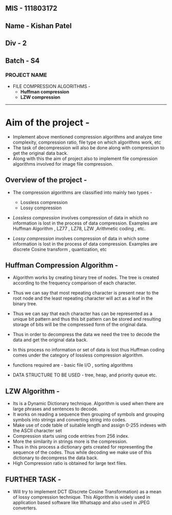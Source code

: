 ## MIS - 111803172       
## Name - Kishan Patel
## Div - 2               
## Batch - S4

### PROJECT NAME
* FILE COMPRESSION ALGORITHMS -
    * **Huffman compression**
    * **LZW compression**
* * *

# Aim of the project -

* Implement above mentioned compression algorithms and analyze time complexity, compression ratio, file type on which algorithms work, etc 
* The task of decompression will also be done along with compression to get the original data back.
* Along with this the aim of project also to implement file compression algorithms involved for image file compression.

## Overview of the project -
* The compression algorithms are classified into mainly two types - 
    * Lossless compression 
    * Lossy compression

* *Lossless compression* involves compression of data in which no information is lost in the process of data compression. Examples are Huffman Algorithm , LZ77 , LZ78, LZW ,Arithmetic coding , etc.   

* *Lossy compression* involves compression of data in which some information is lost in the process of data compression. Examples are discrete Cosine transform , quantization, etc

## Huffman Compression Algorithm -

* Algorithm works by creating binary tree of nodes. The tree is created according to the frequency comparison of each character.
* Thus we can say that most repeating character is present near to the root node and the least repeating character will act as a leaf in the binary tree. 
* Thus we can say that each character has can be represented as a unique bit pattern and thus this bit pattern can be stored and resulting storage of bits will be the compressed form of the original data.
* Thus in order to decompress the data we need the tree to decode the data and get the original data back.
* In this process no information or set of data is lost thus Huffman coding comes under the category of lossless compression algorithm.

* functions required are - basic file I/O , sorting algorithms 
* DATA STRUCTURE TO BE USED - tree, heap, and priority queue etc. 

## LZW Algorithm - 

* Its is a Dynamic Dictionary technique. Algorithm is used when there are large phrases and sentences to decode. 
* It works on reading a sequence then grouping of symbols and grouping symbols into strings and converting string into codes.
* Make use of code table of suitable length and assign 0-255 indexes with the ASCII character set 
* Compression starts using code entries from 256 index.
* More the similarity in strings more is the compression. 
* Thus in this process a dictionary gets created for representing the sequence of the codes. Thus while decoding we make use of this dictionary to decompress the data back.
* High Compression ratio is obtained for large text files. 


## FURTHER TASK -
* Will try to implement DCT (Discrete Cosine Transformation) as a mean of lossy compression technique. This Algorithm is widely used in application based software like Whatsapp and also used in JPEG converters.


